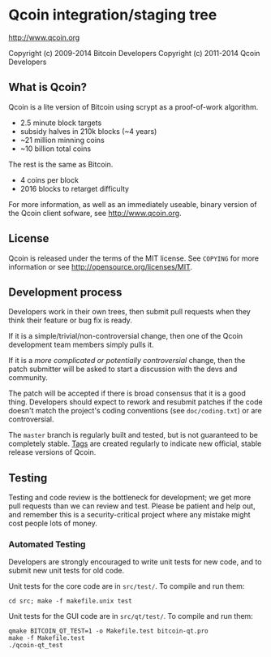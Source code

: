 Qcoin integration/staging tree
================================

http://www.qcoin.org

Copyright (c) 2009-2014 Bitcoin Developers
Copyright (c) 2011-2014 Qcoin Developers

What is Qcoin?
----------------

Qcoin is a lite version of Bitcoin using scrypt as a proof-of-work algorithm.
 - 2.5 minute block targets
 - subsidy halves in 210k blocks (~4 years)
 - ~21 million minning coins
 - ~10 billion total coins

The rest is the same as Bitcoin.
 - 4 coins per block
 - 2016 blocks to retarget difficulty

For more information, as well as an immediately useable, binary version of
the Qcoin client sofware, see http://www.qcoin.org.

License
-------

Qcoin is released under the terms of the MIT license. See `COPYING` for more
information or see http://opensource.org/licenses/MIT.

Development process
-------------------

Developers work in their own trees, then submit pull requests when they think
their feature or bug fix is ready.

If it is a simple/trivial/non-controversial change, then one of the Qcoin
development team members simply pulls it.

If it is a *more complicated or potentially controversial* change, then the patch
submitter will be asked to start a discussion with the devs and community.

The patch will be accepted if there is broad consensus that it is a good thing.
Developers should expect to rework and resubmit patches if the code doesn't
match the project's coding conventions (see `doc/coding.txt`) or are
controversial.

The `master` branch is regularly built and tested, but is not guaranteed to be
completely stable. [Tags](https://github.com/qcoin-project/qcoin/tags) are created
regularly to indicate new official, stable release versions of Qcoin.

Testing
-------

Testing and code review is the bottleneck for development; we get more pull
requests than we can review and test. Please be patient and help out, and
remember this is a security-critical project where any mistake might cost people
lots of money.

### Automated Testing

Developers are strongly encouraged to write unit tests for new code, and to
submit new unit tests for old code.

Unit tests for the core code are in `src/test/`. To compile and run them:

    cd src; make -f makefile.unix test

Unit tests for the GUI code are in `src/qt/test/`. To compile and run them:

    qmake BITCOIN_QT_TEST=1 -o Makefile.test bitcoin-qt.pro
    make -f Makefile.test
    ./qcoin-qt_test

